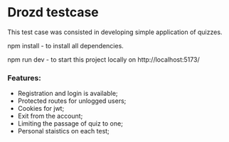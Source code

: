 # Drozd testcase

This test case was consisted in developing simple application of quizzes. 

npm install - to install all dependencies.

npm run dev - to start this project locally on http://localhost:5173/

### Features: 
- Registration and login is available;
- Protected routes for unlogged users;
- Cookies for jwt;
- Exit from the account;
- Limiting the passage of quiz to one;
- Personal staistics on each test; 

